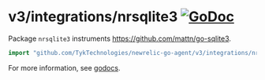 # v3/integrations/nrsqlite3 [![GoDoc](https://godoc.org/github.com/TykTechnologies/newrelic-go-agent/v3/integrations/nrsqlite3?status.svg)](https://godoc.org/github.com/TykTechnologies/newrelic-go-agent/v3/integrations/nrsqlite3)

Package `nrsqlite3` instruments https://github.com/mattn/go-sqlite3.

```go
import "github.com/TykTechnologies/newrelic-go-agent/v3/integrations/nrsqlite3"
```

For more information, see
[godocs](https://godoc.org/github.com/TykTechnologies/newrelic-go-agent/v3/integrations/nrsqlite3).
